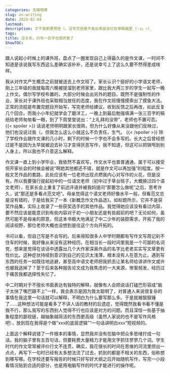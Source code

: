 ```yaml
---
categories: 无端咆哮
slug: on-writing
date: 2024-02-04
lastmod: 
description: 才不是断更预告（。没写完但是不发出来就会烂在草稿箱里_(:з」∠)_
tags: 
title: 没关系，只写一百字也很厉害了
ShowTOC:
---
```

跟人说起小时候上的课外班，盘点了一圈发现自己上得最久的是作文课，一时间不知道是该说我写东西这么差确实该补补，还是说幸亏上了这么久要不然得差成啥样。

我从对作文产生概念之前就被送去上作文班了。家长认识个挺好的小学语文老师，刚上三年级的我就每周六晚被提溜到老师家里，跟比我大两三岁的学生一起写一晚上作文。偶尔写学校布置的，大部分时候会出另外的题目。既然不是强制性的作业，家长对于课外班也采取相当放任的态度，我在作文班慢慢摸索出了摸鱼大法。正常的流程是布置完题目开始写，写完老师给建议，收到反馈之后再改，如此反复几个回合。而我小小年纪就学会了磨洋工，一晚上到最后勉强填满一张三百字的稿纸给老师匆匆看一眼，到了下周堂堂说出：“上礼拜的没带”，老师也不置可否。 {{< spoiler >}} 话说老师明明跟家长很熟，但为什么好像从来没跟他们反映过，他们也没说过我（。但我怎么这么小就这么不负责任，生气。 {{< /spoiler >}} 除了学校作业跟作文课的几小时，剩下的时候一个字也不会多写的。长大之后曾经想过是不是因为太早就被迫去补习才变得厌恶写作，我不知道，但这可以把锅甩到别人身上，所以我也不介意这么解释。

作文课一直上到小学毕业，我依然不喜欢写，作文水平也普普通通，属于可以接受但开家长会的时候会被说“啊她其他都还不错，就是作文可以再加强”的程度。按一般文艺作品的套路，此处应该有一位老师出现点燃我内心对写作的火花，但是没有。所以我要强行提起初中的一位语文老师（初中过于草台班子，大概换过四个语文老师），在家长会上重复了前述评语并被我妈提问“那要怎么做呢”之后，思考许久，说“那还是多看点范文吧”。母亲觉得这个语文老师好像水平一般，但看范文总是没有错的，于是给我买了一本《新概念作文作品选》。如标题所示，它并不是获奖作品集，实际上收录了一些获奖选手的其他作品。我觉得她应该没有看过内容，要不然应该是能意识到有些内容对于初一小朋友还是有些超前的吧？无论如何，虽然可能不是母亲的原意，但这本书极大地满足了中二少年的装腔需求，开拓了我的阅读视野，那位老师大概也没想到是往这个方向开拓的。

书可以看，但自己写是不会写的。后来得知很多人中学时期都有写作文写周记刹不住车的时候，我好像从来没有这种经历。在相当长一段时间里我是一个可鄙的名词党，想来是觉得在谈话中透露出几个大作家深奥作品的名字比老老实实写文章更有性价比。这种症状持续到意识到自己的见识太浅薄，根本没有人在意为止。遇到写东西的任务一如既往地逃避，甚至高中语文老师把我抓去让某名师给讲讲作文或许也被我逃掉了？至于后来各种报告论文成为我焦虑的一大来源，惨案频发，经历过于痛苦我都选择性失忆了。

中二时期对于不擅长书面表达有独特的解释，就像有人会把说话打磕巴形容成“脑子太快了嘴巴跟不上”一样，我会表示是因为我太聪明了，对普通人来说很复杂的事情在我这里一句话就可以解释，不明白为什么要写那么多。于是就被狠狠锤了……这种想法可能是看多了不讲人话的教材的后遗症，觉得既然我看书看不懂是我不行，那么我写的东西别人觉得不行也应该是对方的问题。而且深信一些基于抽象程度的鄙视链，越抽象越简洁的东西更高级（虽然人家说的也不是写作风格吧），放到现在我得是个做“xxx的底层逻辑”“一句话讲明白xxx”短视频的。

上面这个解释说错了一件根本的事情，显然我并没有在脑中把众多思绪拧成一句话。我的脑子里有五百句话，但要耗费大量精力才能用文字抓住寥寥几个词。学生时代的作文常常被评价行文不连贯，确实，我花很长的时间在思维的河流里捞出一点点，再写下一句时已经有太多想法流了过去，抓到的都是不相关的东西，俗称想到哪写哪。在学校还要写报告的时候只好写好大纲之后开始随机写作，写完一小段看情况贴到合适的部分，也是用电脑写作的时代才能进行的操作呢。